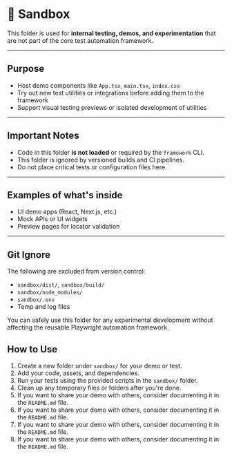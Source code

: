 # 🧪 Sandbox

This folder is used for **internal testing, demos, and experimentation** that are not part of the core test automation framework.

---

## Purpose

- Host demo components like `App.tsx`, `main.tsx`, `index.css`
- Try out new test utilities or integrations before adding them to the framework
- Support visual testing previews or isolated development of utilities

---

## Important Notes

- Code in this folder **is not loaded** or required by the `framework` CLI.
- This folder is ignored by versioned builds and CI pipelines.
- Do not place critical tests or configuration files here.

---

## Examples of what's inside

- UI demo apps (React, Next.js, etc.)
- Mock APIs or UI widgets
- Preview pages for locator validation

---

## Git Ignore

The following are excluded from version control:
- `sandbox/dist/`, `sandbox/build/`
- `sandbox/node_modules/`
- `sandbox/.env`
- Temp and log files

You can safely use this folder for any experimental development without affecting the reusable Playwright automation framework.

## How to Use
1. Create a new folder under `sandbox/` for your demo or test.
2. Add your code, assets, and dependencies.
3. Run your tests using the provided scripts in the `sandbox/` folder.
4. Clean up any temporary files or folders after you're done.
5. If you want to share your demo with others, consider documenting it in the `README.md` file.
6. If you want to share your demo with others, consider documenting it in the `README.md` file.
7. If you want to share your demo with others, consider documenting it in the `README.md` file.
8. If you want to share your demo with others, consider documenting it in the `README.md` file.